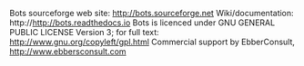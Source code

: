Bots sourceforge web site: http://bots.sourceforge.net
Wiki/documentation: http://http://bots.readthedocs.io
Bots is licenced under GNU GENERAL PUBLIC LICENSE Version 3; for full text: http://www.gnu.org/copyleft/gpl.html
Commercial support by EbberConsult, http://www.ebbersconsult.com
